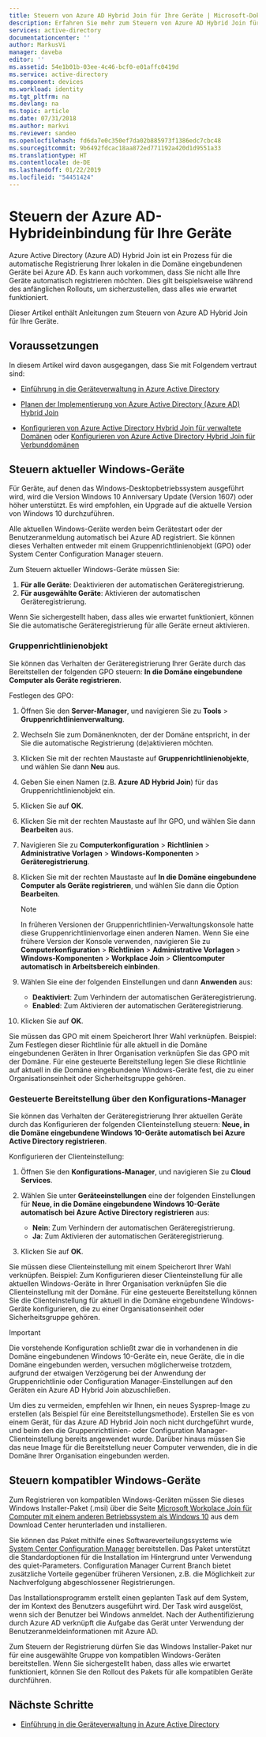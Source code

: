 ```yaml
---
title: Steuern von Azure AD Hybrid Join für Ihre Geräte | Microsoft-Dokumentation
description: Erfahren Sie mehr zum Steuern von Azure AD Hybrid Join für Ihre Geräte in Azure Active Directory.
services: active-directory
documentationcenter: ''
author: MarkusVi
manager: daveba
editor: ''
ms.assetid: 54e1b01b-03ee-4c46-bcf0-e01affc0419d
ms.service: active-directory
ms.component: devices
ms.workload: identity
ms.tgt_pltfrm: na
ms.devlang: na
ms.topic: article
ms.date: 07/31/2018
ms.author: markvi
ms.reviewer: sandeo
ms.openlocfilehash: fd6da7e0c350ef7da02b885973f1386edc7cbc48
ms.sourcegitcommit: 9b6492fdcac18aa872ed771192a420d1d9551a33
ms.translationtype: HT
ms.contentlocale: de-DE
ms.lasthandoff: 01/22/2019
ms.locfileid: "54451424"
---
```

# <a name="control-the-hybrid-azure-ad-join-of-your-devices"></a>Steuern der Azure AD-Hybrideinbindung für Ihre Geräte

Azure Active Directory (Azure AD) Hybrid Join ist ein Prozess für die automatische Registrierung Ihrer lokalen in die Domäne eingebundenen Geräte bei Azure AD. Es kann auch vorkommen, dass Sie nicht alle Ihre Geräte automatisch registrieren möchten. Dies gilt beispielsweise während des anfänglichen Rollouts, um sicherzustellen, dass alles wie erwartet funktioniert.

Dieser Artikel enthält Anleitungen zum Steuern von Azure AD Hybrid Join für Ihre Geräte. 


## <a name="prerequisites"></a>Voraussetzungen

In diesem Artikel wird davon ausgegangen, dass Sie mit Folgendem vertraut sind:

-  [Einführung in die Geräteverwaltung in Azure Active Directory](../device-management-introduction.md)
 
-  [Planen der Implementierung von Azure Active Directory (Azure AD) Hybrid Join](hybrid-azuread-join-plan.md)

-  [Konfigurieren von Azure Active Directory Hybrid Join für verwaltete Domänen](hybrid-azuread-join-managed-domains.md) oder [Konfigurieren von Azure Active Directory Hybrid Join für Verbunddomänen](hybrid-azuread-join-federated-domains.md)



## <a name="control-windows-current-devices"></a>Steuern aktueller Windows-Geräte

Für Geräte, auf denen das Windows-Desktopbetriebssystem ausgeführt wird, wird die Version Windows 10 Anniversary Update (Version 1607) oder höher unterstützt. Es wird empfohlen, ein Upgrade auf die aktuelle Version von Windows 10 durchzuführen.

Alle aktuellen Windows-Geräte werden beim Gerätestart oder der Benutzeranmeldung automatisch bei Azure AD registriert. Sie können dieses Verhalten entweder mit einem Gruppenrichtlinienobjekt (GPO) oder System Center Configuration Manager steuern.

Zum Steuern aktueller Windows-Geräte müssen Sie: 


1.  **Für alle Geräte**: Deaktivieren der automatischen Geräteregistrierung.
2.  **Für ausgewählte Geräte**: Aktivieren der automatischen Geräteregistrierung.

Wenn Sie sichergestellt haben, dass alles wie erwartet funktioniert, können Sie die automatische Geräteregistrierung für alle Geräte erneut aktivieren.



### <a name="group-policy-object"></a>Gruppenrichtlinienobjekt 

Sie können das Verhalten der Geräteregistrierung Ihrer Geräte durch das Bereitstellen der folgenden GPO steuern: **In die Domäne eingebundene Computer als Geräte registrieren**.

Festlegen des GPO:

1.  Öffnen Sie den **Server-Manager**, und navigieren Sie zu **Tools** > **Gruppenrichtlinienverwaltung**.

2.  Wechseln Sie zum Domänenknoten, der der Domäne entspricht, in der Sie die automatische Registrierung (de)aktivieren möchten.

3.  Klicken Sie mit der rechten Maustaste auf **Gruppenrichtlinienobjekte**, und wählen Sie dann **Neu** aus.

4.  Geben Sie einen Namen (z.B. **Azure AD Hybrid Join**) für das Gruppenrichtlinienobjekt ein. 

5.  Klicken Sie auf **OK**.

6.  Klicken Sie mit der rechten Maustaste auf Ihr GPO, und wählen Sie dann **Bearbeiten** aus.

7.  Navigieren Sie zu **Computerkonfiguration** > **Richtlinien** > **Administrative Vorlagen** > **Windows-Komponenten** > **Geräteregistrierung**. 

8.  Klicken Sie mit der rechten Maustaste auf **In die Domäne eingebundene Computer als Geräte registrieren**, und wählen Sie dann die Option **Bearbeiten**.

    > [!NOTE] 
    > In früheren Versionen der Gruppenrichtlinien-Verwaltungskonsole hatte diese Gruppenrichtlinienvorlage einen anderen Namen. Wenn Sie eine frühere Version der Konsole verwenden, navigieren Sie zu **Computerkonfiguration** > **Richtlinien** > **Administrative Vorlagen** > **Windows-Komponenten** > **Workplace Join** > **Clientcomputer automatisch in Arbeitsbereich einbinden**. 

9.  Wählen Sie eine der folgenden Einstellungen und dann **Anwenden** aus:

    - **Deaktiviert**: Zum Verhindern der automatischen Geräteregistrierung.
    - **Enabled**: Zum Aktivieren der automatischen Geräteregistrierung.

10. Klicken Sie auf **OK**.

Sie müssen das GPO mit einem Speicherort Ihrer Wahl verknüpfen. Beispiel: Zum Festlegen dieser Richtlinie für alle aktuell in die Domäne eingebundenen Geräten in Ihrer Organisation verknüpfen Sie das GPO mit der Domäne. Für eine gesteuerte Bereitstellung legen Sie diese Richtlinie auf aktuell in die Domäne eingebundene Windows-Geräte fest, die zu einer Organisationseinheit oder Sicherheitsgruppe gehören.

### <a name="configuration-manager-controlled-deployment"></a>Gesteuerte Bereitstellung über den Konfigurations-Manager 

Sie können das Verhalten der Geräteregistrierung Ihrer aktuellen Geräte durch das Konfigurieren der folgenden Clienteinstellung steuern: **Neue, in die Domäne eingebundene Windows 10-Geräte automatisch bei Azure Active Directory registrieren**.

Konfigurieren der Clienteinstellung:

1.  Öffnen Sie den **Konfigurations-Manager**, und navigieren Sie zu **Cloud Services**.

2.  Wählen Sie unter **Geräteeinstellungen** eine der folgenden Einstellungen für **Neue, in die Domäne eingebundene Windows 10-Geräte automatisch bei Azure Active Directory registrieren** aus:

    - **Nein**: Zum Verhindern der automatischen Geräteregistrierung.
    - **Ja**: Zum Aktivieren der automatischen Geräteregistrierung.


3.  Klicken Sie auf **OK**.
    

Sie müssen diese Clienteinstellung mit einem Speicherort Ihrer Wahl verknüpfen. Beispiel: Zum Konfigurieren dieser Clienteinstellung für alle aktuellen Windows-Geräte in Ihrer Organisation verknüpfen Sie die Clienteinstellung mit der Domäne. Für eine gesteuerte Bereitstellung können Sie die Clienteinstellung für aktuell in die Domäne eingebundene Windows-Geräte konfigurieren, die zu einer Organisationseinheit oder Sicherheitsgruppe gehören.

> [!Important]
> Die vorstehende Konfiguration schließt zwar die in vorhandenen in die Domäne eingebundenen Windows 10-Geräte ein, neue Geräte, die in die Domäne eingebunden werden, versuchen möglicherweise trotzdem, aufgrund der etwaigen Verzögerung bei der Anwendung der Gruppenrichtlinie oder Configuration Manager-Einstellungen auf den Geräten ein Azure AD Hybrid Join abzuschließen. 
>
> Um dies zu vermeiden, empfehlen wir Ihnen, ein neues Sysprep-Image zu erstellen (als Beispiel für eine Bereitstellungsmethode). Erstellen Sie es von einem Gerät, für das Azure AD Hybrid Join noch nicht durchgeführt wurde, und beim den die Gruppenrichtlinien- oder Configuration Manager-Clienteinstellung bereits angewendet wurde. Darüber hinaus müssen Sie das neue Image für die Bereitstellung neuer Computer verwenden, die in die Domäne Ihrer Organisation eingebunden werden. 

## <a name="control-windows-down-level-devices"></a>Steuern kompatibler Windows-Geräte

Zum Registrieren von kompatiblen Windows-Geräten müssen Sie dieses Windows Installer-Paket (.msi) über die Seite [Microsoft Workplace Join für Computer mit einem anderen Betriebssystem als Windows 10](https://www.microsoft.com/download/details.aspx?id=53554) aus dem Download Center herunterladen und installieren.

Sie können das Paket mithilfe eines Softwareverteilungssystems wie [System Center Configuration Manager](https://www.microsoft.com/cloud-platform/system-center-configuration-manager) bereitstellen. Das Paket unterstützt die Standardoptionen für die Installation im Hintergrund unter Verwendung des quiet-Parameters. Configuration Manager Current Branch bietet zusätzliche Vorteile gegenüber früheren Versionen, z.B. die Möglichkeit zur Nachverfolgung abgeschlossener Registrierungen.

Das Installationsprogramm erstellt einen geplanten Task auf dem System, der im Kontext des Benutzers ausgeführt wird. Der Task wird ausgelöst, wenn sich der Benutzer bei Windows anmeldet. Nach der Authentifizierung durch Azure AD verknüpft die Aufgabe das Gerät unter Verwendung der Benutzeranmeldeinformationen mit Azure AD.

Zum Steuern der Registrierung dürfen Sie das Windows Installer-Paket nur für eine ausgewählte Gruppe von kompatiblen Windows-Geräten bereitstellen. Wenn Sie sichergestellt haben, dass alles wie erwartet funktioniert, können Sie den Rollout des Pakets für alle kompatiblen Geräte durchführen.


## <a name="next-steps"></a>Nächste Schritte

* [Einführung in die Geräteverwaltung in Azure Active Directory](../device-management-introduction.md)



